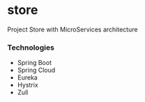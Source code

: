 # store
Project Store with MicroServices architecture

### Technologies

* Spring Boot
* Spring Cloud
* Eureka
* Hystrix
* Zull
